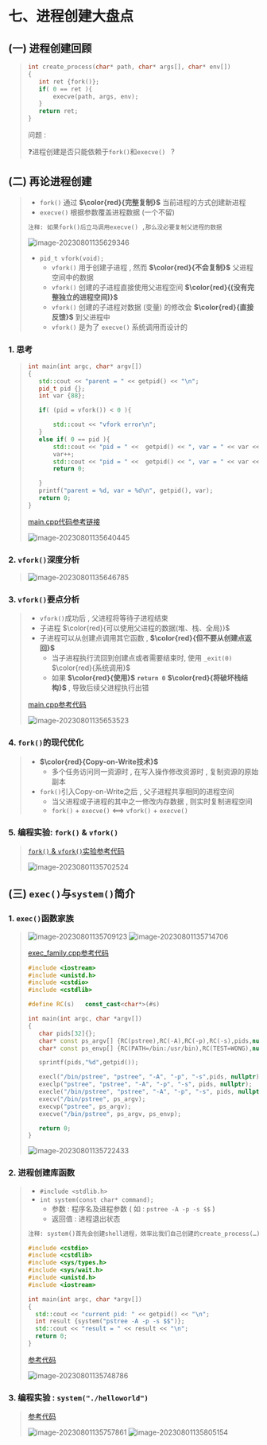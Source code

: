 # 七、进程创建大盘点

## (一) 进程创建回顾

>```c++
>int create_process(char* path, char* args[], char* env[])
>{
>    int ret {fork()};
>    if( 0 == ret ){
>        execve(path, args, env);
>    }
>    return ret;
>}
>```
>
>问题 : 
>
>❓进程创建是否只能依赖于`fork()`和`execve() ` ?

## (二) 再论进程创建

>* `fork()` 通过 **$\color{red}{完整复制}$** 当前进程的方式创建新进程
>* `execve()` 根据参数覆盖进程数据 (一个不留) 
>
>```tex
>注释: 如果fork()后立马调用execve() ,那么没必要复制父进程的数据
>```
>
><img src="./assets/image-20230801135629346.png" alt="image-20230801135629346" />
>
>* `pid_t vfork(void);`
>   * `vfork()` 用于创建子进程 , 然而 **$\color{red}{不会复制}$** 父进程空间中的数据
>   * `vfork()` 创建的子进程直接使用父进程空间 **$\color{red}{(没有完整独立的进程空间)}$**
>   * `vfork()` 创建的子进程对数据 (变量) 的修改会 **$\color{red}{直接反馈}$**  到父进程中
>   * `vfork()` 是为了 `execve()` 系统调用而设计的

### 1. 思考

>```c++
>int main(int argc, char* argv[])
>{   
>    std::cout << "parent = " << getpid() << "\n";    
>    pid_t pid {};
>    int var {88};
>
>    if( (pid = vfork()) < 0 ){
>
>        std::cout << "vfork error\n";
>    }
>    else if( 0 == pid ){
>        std::cout << "pid = " <<  getpid() << ", var = " << var << "\n";
>        var++;
>        std::cout << "pid = " <<  getpid() << ", var = " << var << "\n";
>        return 0; 
>
>    }
>    printf("parent = %d, var = %d\n", getpid(), var);
>    return 0;
>}
>```
>
>[main.cpp代码参考链接](https://github.com/WONGZEONJYU/Linux_System_Program/blob/main/6.other_create_process/main.cpp)
>
><img src="./assets/image-20230801135640445.png" alt="image-20230801135640445" />

### 2. `vfork()`深度分析

><img src="./assets/image-20230801135646785.png" alt="image-20230801135646785" />

### 3. `vfork()`要点分析

>- `vfork()`成功后 , 父进程将等待子进程结束
>- 子进程 $\color{red}{可以使用父进程的数据(堆、栈、全局)}$
>- 子进程可以从创建点调用其它函数 , **$\color{red}{但不要从创建点返回}$**
>   - 当子进程执行流回到创建点或者需要结束时, 使用 `_exit(0)`  $\color{red}{系统调用}$
>   - 如果 **$\color{red}{使用}$** **`return 0`**  **$\color{red}{将破坏栈结构}$** , 导致后续父进程执行出错
>
>
>[main.cpp参考代码](https://github.com/WONGZEONJYU/Linux_System_Program/blob/main/6.other_create_process/main.cpp)
>
><img src="./assets/image-20230801135653523.png" alt="image-20230801135653523" />

### 4. `fork()`的现代优化

>- **$\color{red}{Copy-on-Write技术}$**
>   - 多个任务访问同一资源时 , 在写入操作修改资源时 , 复制资源的原始副本
>- `fork()`引入Copy-on-Write之后 , 父子进程共享相同的进程空间
>   - 当父进程或子进程的其中之一修改内存数据 , 则实时复制进程空间
>   - `fork()` + `execve()` <==> `vfork()` + `execve()`
>

### 5. 编程实验: `fork()` & `vfork()`

>[`fork()` & `vfork()`实验参考代码](https://github.com/WONGZEONJYU/Linux_System_Program/blob/main/6.other_create_process/test.cpp)
>
><img src="./assets/image-20230801135702524.png" alt="image-20230801135702524" />

## (三) `exec()`与`system()`简介

### 1. `exec()`函数家族

><img src="./assets/image-20230801135709123.png" alt="image-20230801135709123" />
>
><img src="./assets/image-20230801135714706.png" alt="image-20230801135714706" />
>
>[exec_family.cpp参考代码](https://github.com/WONGZEONJYU/Linux_System_Program/blob/main/6.other_create_process/exec_family.cpp)
>
>```c++
>#include <iostream>
>#include <unistd.h>
>#include <cstdio>
>#include <cstdlib>
>
>#define RC(s)   const_cast<char*>(#s)
>
>int main(int argc, char *argv[])
>{
>    char pids[32]{};
>    char* const ps_argv[] {RC(pstree),RC(-A),RC(-p),RC(-s),pids,nullptr};
>    char* const ps_envp[] {RC(PATH=/bin:/usr/bin),RC(TEST=WONG),nullptr};
>
>    sprintf(pids,"%d",getpid());
>
>    execl("/bin/pstree", "pstree", "-A", "-p", "-s",pids, nullptr);
>    execlp("pstree", "pstree", "-A", "-p", "-s", pids, nullptr);
>    execle("/bin/pstree", "pstree", "-A", "-p", "-s", pids, nullptr, ps_envp);
>    execv("/bin/pstree", ps_argv);
>    execvp("pstree", ps_argv);
>    execve("/bin/pstree", ps_argv, ps_envp);
>
>    return 0;
>}
>```
>
><img src="./assets/image-20230801135722433.png" alt="image-20230801135722433" />

### 2. 进程创建库函数

>- `#include <stdlib.h>`
>- `int system(const char* command);`
>   - 参数 : 程序名及进程参数 ( 如 : `pstree -A -p -s $$` )
>   - 返回值 : 进程退出状态
>
>
>```tex
>注释: system()首先会创建shell进程，效率比我们自己创建的create_process(…) 低
>```
>
>```c++
>#include <cstdio>
>#include <cstdlib>
>#include <sys/types.h>
>#include <sys/wait.h>
>#include <unistd.h>
>#include <iostream>
>
>int main(int argc, char *argv[])
>{
>   std::cout << "current pid: " << getpid() << "\n";
>   int result {system("pstree -A -p -s $$")};
>   std::cout << "result = " << result << "\n";
>   return 0;
>}
>```
>
>[参考代码](https://github.com/WONGZEONJYU/Linux_System_Program/blob/main/6.other_create_process/test2.cpp)
>
><img src="./assets/image-20230801135748786.png" alt="image-20230801135748786" />

### 3. 编程实验 : `system("./helloworld")`

>[参考代码](https://github.com/WONGZEONJYU/Linux_System_Program/tree/main/6.other_create_process)
>
><img src="./assets/image-20230801135757861.png" alt="image-20230801135757861" />
>
><img src="./assets/image-20230801135805154.png" alt="image-20230801135805154" />

